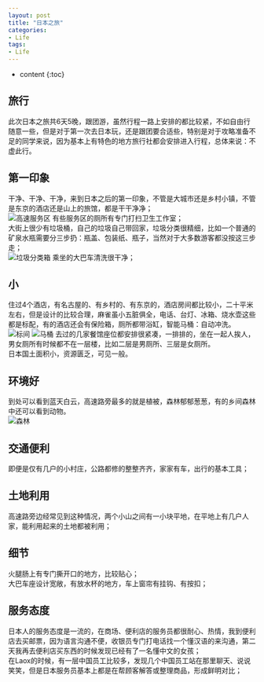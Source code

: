 ```yaml
---
layout: post
title: "日本之旅"
categories:
- Life
tags:
- Life
---
```


* content
{:toc}

## 旅行
此次日本之旅共6天5晚，跟团游，虽然行程一路上安排的都比较紧，不如自由行随意一些，但是对于第一次去日本玩，还是跟团要合适些，特别是对于攻略准备不足的同学来说，因为基本上有特色的地方旅行社都会安排进入行程，总体来说：不虚此行。  

## 第一印象
干净、干净、干净，来到日本之后的第一印象，不管是大城市还是乡村小镇，不管是东京的酒店还是山上的旅馆，都是干干净净；  
![高速服务区](/css/pics/jp_service_area.jpg)
有些服务区的厕所有专门打扫卫生工作室；  
大街上很少有垃圾桶，自己的垃圾自己带回家，垃圾分类很精细，比如一个普通的矿泉水瓶需要分三步扔：瓶盖、包装纸、瓶子，当然对于大多数游客都没按这三步走；  
![垃圾分类箱](/css/pics/jp_garbage_can.jpg)
乘坐的大巴车清洗很干净；  


## 小
住过4个酒店，有名古屋的、有乡村的、有东京的，酒店房间都比较小，二十平米左右，但是设计的比较合理，麻雀虽小五脏俱全，电话、台灯、冰箱、烧水壶这些都是标配，有的酒店还会有保险箱，厕所都带浴缸，智能马桶：自动冲洗。  
![标间](/css/pics/jp_standard_room.jpg)
![马桶](/css/pics/jp_closestool.jpg)
去过的几家餐馆座位都安排很紧凑，一排排的，坐在一起人挨人，男女厕所有时候都不在一层楼，比如二层是男厕所、三层是女厕所。  
日本国土面积小，资源匮乏，可见一般。  

## 环境好
到处可以看到蓝天白云，高速路旁最多的就是植被，森林郁郁葱葱，有的乡间森林中还可以看到动物。  
![森林](/css/pics/jp_forest.jpg)

## 交通便利
即便是仅有几户的小村庄，公路都修的整整齐齐，家家有车，出行的基本工具；  

## 土地利用
高速路旁边经常见到这种情况，两个小山之间有一小块平地，在平地上有几户人家，能利用起来的土地都被利用；  

## 细节
火腿肠上有专门撕开口的地方，比较贴心；  
大巴车座设计宽敞，有放水杯的地方，车上窗帘有挂钩、有按扣；  

## 服务态度
日本人的服务态度是一流的，在商场、便利店的服务员都很耐心、热情，我到便利店去买邮票，因为语言沟通不便，收银员专门打电话找一个懂汉语的来沟通，第二天我再去便利店买东西的时候发现已经有了一名懂中文的女孩；  
在Laox的时候，有一层中国员工比较多，发现几个中国员工站在那里聊天、说说笑笑，但是日本服务员基本上都是在帮顾客解答或整理商品，形成鲜明对比；  
